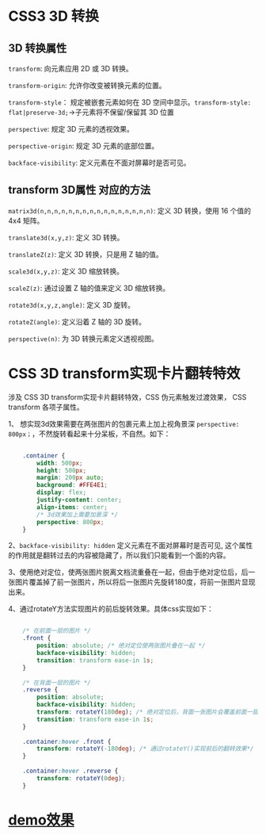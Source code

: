 # CSS3 3D 转换 #

## 3D 转换属性 ##
`transform`: 向元素应用 2D 或 3D 转换。

`transform-origin`: 允许你改变被转换元素的位置。

`transform-style`： 规定被嵌套元素如何在 3D 空间中显示。`transform-style: flat|preserve-3d;`->子元素将不保留/保留其 3D 位置

`perspective`:  	规定 3D 元素的透视效果。

`perspective-origin`: 规定 3D 元素的底部位置。

`backface-visibility`: 定义元素在不面对屏幕时是否可见。

## transform 3D属性 对应的方法 ##
`matrix3d(n,n,n,n,n,n,n,n,n,n,n,n,n,n,n,n)`: 定义 3D 转换，使用 16 个值的 4x4 矩阵。

`translate3d(x,y,z)`: 定义 3D 转换。

`translateZ(z)`: 定义 3D 转换，只是用 Z 轴的值。

`scale3d(x,y,z)`: 定义 3D 缩放转换。

`scaleZ(z)`: 通过设置 Z 轴的值来定义 3D 缩放转换。

`rotate3d(x,y,z,angle)`:  定义 3D 旋转。

`rotateZ(angle)`:  	定义沿着 Z 轴的 3D 旋转。

`perspective(n)`:  	为 3D 转换元素定义透视视图。

# CSS 3D transform实现卡片翻转特效 #
涉及 CSS 3D transform实现卡片翻转特效，CSS 伪元素触发过渡效果， CSS transform 各项子属性。

1、 想实现3d效果需要在两张图片的包裹元素上加上视角景深 `perspective: 800px；`，不然旋转看起来十分呆板，不自然。如下：

``` css

	.container {
	    width: 500px;
	    height: 500px;
	    margin: 200px auto;
	    background: #FFE4E1;
	    display: flex;
	    justify-content: center;
	    align-items: center;
	    /* 3d效果加上需要加景深 */
	    perspective: 800px;
	}
```

2、`backface-visibility: hidden`  定义元素在不面对屏幕时是否可见, 这个属性的作用就是翻转过去的内容被隐藏了，所以我们只能看到一个面的内容。

3、使用绝对定位，使两张图片脱离文档流重叠在一起，但由于绝对定位后，后一张图片覆盖掉了前一张图片，所以将后一张图片先旋转180度，将前一张图片显现出来。

4、通过rotateY方法实现图片的前后旋转效果。具体css实现如下：

``` css

	/* 在前面一层的图片 */
	.front {
	    position: absolute; /* 绝对定位使两张图片叠在一起 */
	    backface-visibility: hidden;
	    transition: transform ease-in 1s;
	}
	
	/* 在背面一层的图片 */
	.reverse {
	    position: absolute;
	    backface-visibility: hidden;
	    transform: rotateY(180deg); /* 绝对定位后，背面一张图片会覆盖前面一层的图片，因此旋转180度将前面的图片显示出来 */
	    transition: transform ease-in 1s;    
	}
	
	.container:hover .front {
	    transform: rotateY(-180deg); /* 通过rotateY()实现前后的翻转效果*/
	}
	
	.container:hover .reverse {
	    transform: rotateY(0deg);
	}
```

# [demo效果](http://shirley5li.me/IFE-2018-CSS/transform3Dcard_reverse/index.html) #